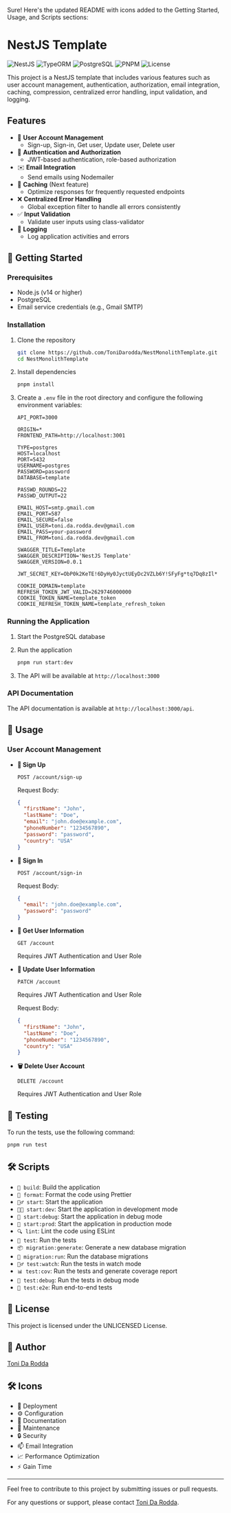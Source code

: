 Sure! Here's the updated README with icons added to the Getting Started, Usage, and Scripts sections:

# NestJS Template

![NestJS](https://img.shields.io/badge/NestJS-7E1E9C?style=for-the-badge&logo=nestjs&logoColor=white)
![TypeORM](https://img.shields.io/badge/TypeORM-FF7A59?style=for-the-badge&logo=typescript&logoColor=white)
![PostgreSQL](https://img.shields.io/badge/PostgreSQL-336791?style=for-the-badge&logo=postgresql&logoColor=white)
![PNPM](https://img.shields.io/badge/PNPM-4D4D4D?style=for-the-badge&logo=pnpm&logoColor=white)
![License](https://img.shields.io/badge/License-UNLICENSED-green?style=for-the-badge)

This project is a NestJS template that includes various features such as user account management, authentication, authorization, email integration, caching, compression, centralized error handling, input validation, and logging.

## Features

- 👤 **User Account Management**
  - Sign-up, Sign-in, Get user, Update user, Delete user
- 🔐 **Authentication and Authorization**
  - JWT-based authentication, role-based authorization
- ✉️ **Email Integration**
  - Send emails using Nodemailer
- 💾 **Caching** (Next feature)
  - Optimize responses for frequently requested endpoints
- ❌ **Centralized Error Handling**
  - Global exception filter to handle all errors consistently
- ✅ **Input Validation**
  - Validate user inputs using class-validator
- 📓 **Logging**
  - Log application activities and errors

## 🚀 Getting Started

### Prerequisites

- Node.js (v14 or higher)
- PostgreSQL
- Email service credentials (e.g., Gmail SMTP)

### Installation

1. Clone the repository

   ```sh
   git clone https://github.com/ToniDarodda/NestMonolithTemplate.git
   cd NestMonolithTemplate
   ```

2. Install dependencies

   ```sh
   pnpm install
   ```

3. Create a `.env` file in the root directory and configure the following environment variables:

   ```env
   API_PORT=3000

   ORIGIN=*
   FRONTEND_PATH=http://localhost:3001

   TYPE=postgres
   HOST=localhost
   PORT=5432
   USERNAME=postgres
   PASSWORD=password
   DATABASE=template

   PASSWD_ROUNDS=22
   PASSWD_OUTPUT=22

   EMAIL_HOST=smtp.gmail.com
   EMAIL_PORT=587
   EMAIL_SECURE=false
   EMAIL_USER=toni.da.rodda.dev@gmail.com
   EMAIL_PASS=your-password
   EMAIL_FROM=toni.da.rodda.dev@gmail.com

   SWAGGER_TITLE=Template
   SWAGGER_DESCRIPTION='NestJS Template'
   SWAGGER_VERSION=0.0.1

   JWT_SECRET_KEY=ObP0k2KeTE!6DyHy0JyctUEyDc2VZLb6Y!SFyFg*tq7Dq8zIl*

   COOKIE_DOMAIN=template
   REFRESH_TOKEN_JWT_VALID=2629746000000
   COOKIE_TOKEN_NAME=template_token
   COOKIE_REFRESH_TOKEN_NAME=template_refresh_token
   ```

### Running the Application

1. Start the PostgreSQL database

2. Run the application

   ```sh
   pnpm run start:dev
   ```

3. The API will be available at `http://localhost:3000`

### API Documentation

The API documentation is available at `http://localhost:3000/api`.

## 📄 Usage

### User Account Management

- **🚪 Sign Up**

  ```http
  POST /account/sign-up
  ```

  Request Body:

  ```json
  {
    "firstName": "John",
    "lastName": "Doe",
    "email": "john.doe@example.com",
    "phoneNumber": "1234567890",
    "password": "password",
    "country": "USA"
  }
  ```

- **🔑 Sign In**

  ```http
  POST /account/sign-in
  ```

  Request Body:

  ```json
  {
    "email": "john.doe@example.com",
    "password": "password"
  }
  ```

- **👤 Get User Information**

  ```http
  GET /account
  ```

  Requires JWT Authentication and User Role

- **📝 Update User Information**

  ```http
  PATCH /account
  ```

  Requires JWT Authentication and User Role

  Request Body:

  ```json
  {
    "firstName": "John",
    "lastName": "Doe",
    "phoneNumber": "1234567890",
    "country": "USA"
  }
  ```

- **🗑️ Delete User Account**

  ```http
  DELETE /account
  ```

  Requires JWT Authentication and User Role

## 🧪 Testing

To run the tests, use the following command:

```sh
pnpm run test
```

## 🛠️ Scripts

- `🔨 build`: Build the application
- `🧹 format`: Format the code using Prettier
- `🏃‍♂️ start`: Start the application
- `👨‍💻 start:dev`: Start the application in development mode
- `🐞 start:debug`: Start the application in debug mode
- `🚀 start:prod`: Start the application in production mode
- `🔍 lint`: Lint the code using ESLint
- `🧪 test`: Run the tests
- `📦 migration:generate`: Generate a new database migration
- `🚚 migration:run`: Run the database migrations
- `🕵️‍♂️ test:watch`: Run the tests in watch mode
- `📊 test:cov`: Run the tests and generate coverage report
- `🐛 test:debug`: Run the tests in debug mode
- `🧪 test:e2e`: Run end-to-end tests

## 📜 License

This project is licensed under the UNLICENSED License.

## 👤 Author

[Toni Da Rodda](mailto:toni.da.rodda.dev@gmail.com)

## 🛠️ Icons

- 🚀 Deployment
- ⚙️ Configuration
- 📄 Documentation
- 🔧 Maintenance
- 🔒 Security
- 📫 Email Integration
- 📈 Performance Optimization
- ⚡ Gain Time

---

Feel free to contribute to this project by submitting issues or pull requests.

For any questions or support, please contact [Toni Da Rodda](mailto:toni.da.rodda.dev@gmail.com).
